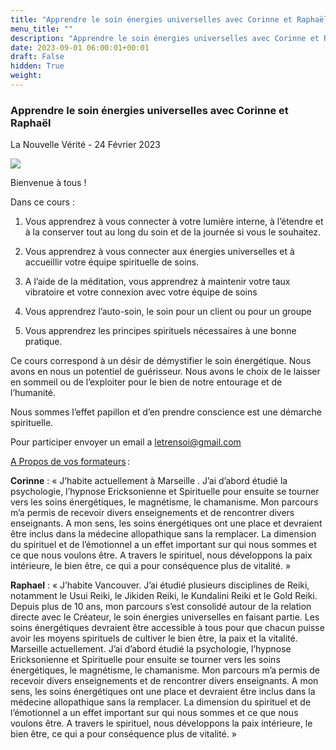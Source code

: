 ```yaml
---
title: "Apprendre le soin énergies universelles avec Corinne et Raphaël"
menu_title: ""
description: "Apprendre le soin énergies universelles avec Corinne et Raphaël"
date: 2023-09-01 06:00:01+00:01
draft: False
hidden: True
weight:
---
```

### Apprendre le soin énergies universelles avec Corinne et Raphaël

La Nouvelle Vérité - 24 Février 2023

![](/16-fr-blog/soins-energies-universelles.jpg)

Bienvenue à tous ! 

Dans ce cours : 

1. Vous apprendrez à vous connecter à votre lumière interne, à l’étendre et à la conserver tout au long du soin et de la journée si vous le souhaitez.

2. Vous apprendrez à vous connecter aux énergies universelles et à accueillir votre équipe spirituelle de soins. 

3. A l’aide de la méditation, vous apprendrez à maintenir votre taux vibratoire et votre connexion avec votre équipe de soins  

4. Vous apprendrez l’auto-soin, le soin pour un client ou pour un groupe 

5. Vous apprendrez les principes spirituels nécessaires à une bonne pratique. 

Ce cours correspond à un désir de démystifier le soin énergétique. Nous avons en nous un potentiel de guérisseur. Nous avons le choix de le laisser en sommeil ou de l’exploiter pour le bien de notre entourage et de l’humanité. 

Nous sommes l’effet papillon et d’en prendre conscience est une démarche spirituelle. 

Pour participer envoyer un email a letrensoi@gmail.com

<u>A Propos de vos formateurs</u> : 

**Corinne** : « J’habite actuellement à Marseille . J’ai d’abord étudié la psychologie, l’hypnose Ericksonienne et Spirituelle pour ensuite se tourner vers les soins énergétiques, le magnétisme, le chamanisme. Mon parcours m’a permis de recevoir divers enseignements et de rencontrer divers enseignants.  A mon sens, les soins énergétiques ont une place et devraient être inclus dans la médecine allopathique sans la remplacer. La dimension du spirituel et de l’émotionnel a un effet important sur qui nous sommes et ce que nous voulons être. A travers le spirituel, nous développons la paix intérieure, le bien être, ce qui a pour conséquence plus de vitalité. »

**Raphael** : « J’habite Vancouver. J’ai étudié plusieurs disciplines de Reiki, notamment le Usui Reiki, le Jikiden Reiki, le Kundalini Reiki et le Gold Reiki. Depuis plus de 10 ans, mon parcours s’est consolidé autour de la relation directe avec le Créateur, le soin énergies universelles en faisant partie. Les soins énergétiques devraient être accessible à tous pour que chacun puisse avoir les moyens spirituels de cultiver le bien être, la paix et la vitalité. Marseille actuellement. J’ai d’abord étudié la psychologie, l’hypnose Ericksonienne et Spirituelle pour ensuite se tourner vers les soins énergétiques, le magnétisme, le chamanisme. Mon parcours m’a permis de recevoir divers enseignements et de rencontrer divers enseignants.  A mon sens, les soins énergétiques ont une place et devraient être inclus dans la médecine allopathique sans la remplacer. La dimension du spirituel et de l’émotionnel a un effet important sur qui nous sommes et ce que nous voulons être. A travers le spirituel, nous développons la paix intérieure, le bien être, ce qui a pour conséquence plus de vitalité. » 


